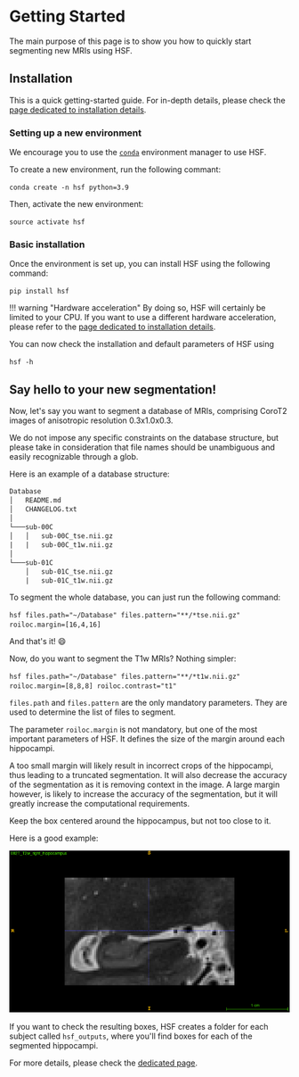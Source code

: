 # Getting Started

The main purpose of this page is to show you how to quickly start
segmenting new MRIs using HSF.

## Installation

This is a quick getting-started guide. For in-depth details, please check
the [page dedicated to installation details](user-guide/installation.md).

### Setting up a new environment

We encourage you to use the [`conda`](https://conda.io/) environment manager
to use HSF.

To create a new environment, run the following commant:

`conda create -n hsf python=3.9`

Then, activate the new environment:

`source activate hsf`

### Basic installation

Once the environment is set up, you can install HSF using the following command:

`pip install hsf`

!!! warning "Hardware acceleration"
    By doing so, HSF will certainly be limited to your CPU.
    If you want to use a different hardware acceleration, please refer to the
    [page dedicated to installation details](user-guide/installation.md).

You can now check the installation and default parameters of HSF using

`hsf -h`

## Say hello to your new segmentation!

Now, let's say you want to segment a database of MRIs, comprising CoroT2 images
of anisotropic resolution 0.3x1.0x0.3.

We do not impose any specific constraints on the database structure, but
please take in consideration that file names should be unambiguous and easily recognizable
through a glob.

Here is an example of a database structure:

```
Database
│   README.md
│   CHANGELOG.txt    
│
└───sub-00C
│   │   sub-00C_tse.nii.gz
|   |   sub-00C_t1w.nii.gz
│   
└───sub-01C
    │   sub-01C_tse.nii.gz
    |   sub-01C_t1w.nii.gz
```

To segment the whole database, you can just run the following command:

`hsf files.path="~/Database" files.pattern="**/*tse.nii.gz" roiloc.margin=[16,4,16]`

And that's it! :smile:

Now, do you want to segment the T1w MRIs? Nothing simpler:

`hsf files.path="~/Database" files.pattern="**/*t1w.nii.gz" roiloc.margin=[8,8,8] roiloc.contrast="t1"`

`files.path` and `files.pattern` are the only mandatory parameters. They are used to
determine the list of files to segment.

The parameter `roiloc.margin` is not mandatory, but one of the most important parameters
of HSF. It defines the size of the margin around each hippocampi.

A too small margin will likely result in incorrect crops of the hippocampi, thus leading
to a truncated segmentation. It will also decrease the accuracy of the segmentation as
it is removing context in the image. A large margin however, is likely to increase the
accuracy of the segmentation, but it will greatly increase the computational requirements.

Keep the box centered around the hippocampus, but not too close to it.

Here is a good example:

![Sample hippocampus](resources/sample_hippocampus.png)

If you want to check the resulting boxes, HSF creates a folder for each subject called
`hsf_outputs`, where you'll find boxes for each of the segmented hippocampi.

For more details, please check the [dedicated page](user-guide/usage.md).
